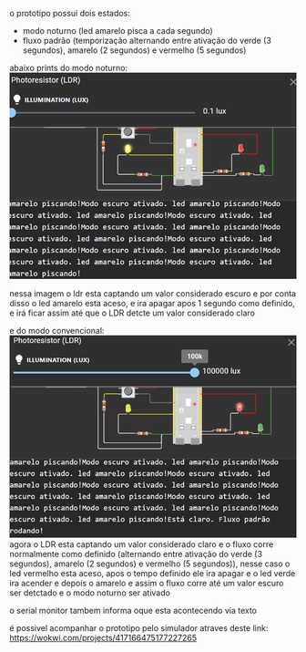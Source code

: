 o prototipo possui dois estados:

- modo noturno (led amarelo pisca a cada segundo)
- fluxo padrão (temporização alternando entre ativação do verde (3 segundos), amarelo (2 segundos) e vermelho (5 segundos)

abaixo prints do modo noturno:
<img src="assets/NOTURNO.PNG">

nessa imagem o ldr esta captando um valor considerado escuro e por conta disso o led amarelo esta aceso, e ira apagar apos 1 segundo como definido, e irá ficar assim até que o LDR detcte um valor considerado claro


e do modo convencional:
<img src="assets/padrao.PNG">
agora o LDR esta captando um valor considerado claro e o fluxo corre normalmente como definido (alternando entre ativação do verde (3 segundos), amarelo (2 segundos) e vermelho (5 segundos)), nesse caso o led vermelho esta aceso, apos o tempo definido ele ira apagar e o led verde ira acender e depois o amarelo e assim o fluxo corre até um valor escuro ser detctado e o modo noturno ser ativado

o serial monitor tambem informa oque esta acontecendo via texto

é possivel acompanhar o prototipo pelo simulador atraves deste link: https://wokwi.com/projects/417166475177227265

